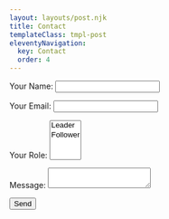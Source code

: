 ```yaml
---
layout: layouts/post.njk
title: Contact
templateClass: tmpl-post
eleventyNavigation:
  key: Contact
  order: 4
---
```


<div class="container">
    <form name="contact" method="POST" data-netlify="true">
        <p>
            <label>Your Name: <input type="text" name="name" /></label>   
        </p>
        <p>
            <label>Your Email: <input type="email" name="email" /></label>
        </p>
        <p>
            <label>Your Role: <select name="role[]" multiple>
            <option value="leader">Leader</option>
            <option value="follower">Follower</option>
            </select></label>
        </p>
        <p>
            <label>Message: <textarea name="message"></textarea></label>
        </p>
        <p>
            <button type="submit">Send</button>
        </p>
    </form>
</div>
